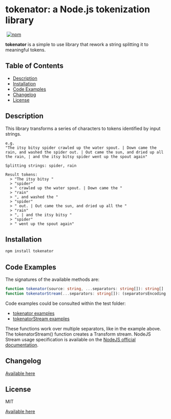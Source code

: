 # tokenator: a Node.js tokenization library

[![<CircleCI>](https://circleci.com/gh/ccarcaci/tokenator.svg?style=shield)](<https://circleci.com/gh/ccarcaci/tokenator>)
[![npm](https://img.shields.io/npm/v/@bitacode/tokenator?color=green)](https://www.npmjs.com/package/@bitacode/tokenator)

**tokenator** is a simple to use library that rework a string splitting it to meaningful tokens.

## Table of Contents

- [Description](#description)
- [Installation](#installation)
- [Code Examples](#code-examples)
- [Changelog](#changelog)
- [License](#license)

## Description

This library transforms a series of characters to tokens identified by input strings.

```
e.g.
"The itsy bitsy spider crawled up the water spout. | Down came the rain, and washed the spider out. | Out came the sun, and dried up all the rain, | and the itsy bitsy spider went up the spout again"

Splitting strings: spider, rain

Result tokens:
  > "The itsy bitsy "
  > "spider"
  > " crawled up the water spout. | Down came the "
  > "rain"
  > ", and washed the "
  > "spider"
  > " out. | Out came the sun, and dried up all the "
  > "rain"
  > ", | and the itsy bitsy "
  > "spider"
  > " went up the spout again"
```

## Installation

```bash
npm install tokenator
```

## Code Examples

The signatures of the available methods are:

```typescript
function tokenator(source: string, ...separators: string[]): string[]
function tokenatorStream(...separators: string[]): (separatorsEncoding: string = "utf-8") => stream.Transform
```

Code examples could be consulted within the test folder:
- [tokenator examples](test/tokenator.test.js)
- [tokenatorStream examples](test/tokenatorStream.test.js)

These functions work over multiple separators, like in the example above.
The tokenatorStream() function creates a Transform stream. NodeJS Stream usage specification is available on the [NodeJS official documentation](https://nodejs.org/api/stream.html).

## Changelog

[Available here](CHANGELOG.md)

## License

MIT

[Available here](LICENSE.md)
